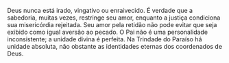 ﻿Deus nunca está irado, vingativo ou enraivecido. É verdade que a sabedoria, muitas vezes, restringe seu amor, enquanto a justiça condiciona sua misericórdia rejeitada. Seu amor pela retidão não pode evitar que seja exibido como igual aversão ao pecado. O Pai não é uma personalidade inconsistente; a unidade divina é perfeita. Na Trindade do Paraíso há unidade absoluta, não obstante as identidades eternas dos coordenados de Deus.